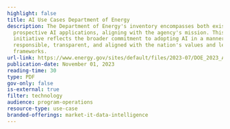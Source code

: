 ```yaml
---
highlight: false
title: AI Use Cases Department of Energy
description: The Department of Energy's inventory encompasses both existing and
  prospective AI applications, aligning with the agency's mission. This
  initiative reflects the broader commitment to adopting AI in a manner that is
  responsible, transparent, and aligned with the nation's values and legal
  frameworks.
url-link: https://www.energy.gov/sites/default/files/2023-07/DOE_2023_AI_Use_Case_Inventory_0.pdf
publication-date: November 01, 2023
reading-time: 30
type: PDF
gov-only: false
is-external: true
filter: technology
audience: program-operations
resource-type: use-case
branded-offerings: market-it-data-intelligence
---
```

